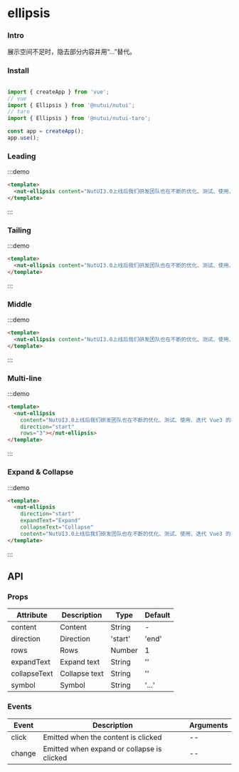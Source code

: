 # ellipsis 

### Intro

展示空间不足时，隐去部分内容并用“...”替代。

### Install

```javascript

import { createApp } from 'vue';
// vue
import { Ellipsis } from '@nutui/nutui';
// taro
import { Ellipsis } from '@nutui/nutui-taro';

const app = createApp();
app.use();

```

### Leading

:::demo

```html
<template>
  <nut-ellipsis content="NutUI3.0上线后我们研发团队也在不断的优化、测试、使用、迭代 Vue3 的相关组件，但是在跨端小程序的开发过程中，发现没有合适的组件库可以支持多端开发。为了填补这一空白，同时为了优化开发者体验，让 NutUI 能够为更多的开发者带来便利，我们决定在 NutUI 中增加小程序多端适配的能力。" direction="start" ></nut-ellipsis>
</template>
```
:::

### Tailing

:::demo

```html
<template>
  <nut-ellipsis content="NutUI3.0上线后我们研发团队也在不断的优化、测试、使用、迭代 Vue3 的相关组件，但是在跨端小程序的开发过程中，发现没有合适的组件库可以支持多端开发。为了填补这一空白，同时为了优化开发者体验，让 NutUI 能够为更多的开发者带来便利，我们决定在 NutUI 中增加小程序多端适配的能力。" direction="end" ></nut-ellipsis>
</template>
```
:::

### Middle

:::demo

```html
<template>
  <nut-ellipsis content="NutUI3.0上线后我们研发团队也在不断的优化、测试、使用、迭代 Vue3 的相关组件，但是在跨端小程序的开发过程中，发现没有合适的组件库可以支持多端开发。为了填补这一空白，同时为了优化开发者体验，让 NutUI 能够为更多的开发者带来便利，我们决定在 NutUI 中增加小程序多端适配的能力。" direction="middle" ></nut-ellipsis>
</template>
```
:::

### Multi-line

:::demo

```html
<template>
  <nut-ellipsis 
    content="NutUI3.0上线后我们研发团队也在不断的优化、测试、使用、迭代 Vue3 的相关组件，但是在跨端小程序的开发过程中，发现没有合适的组件库可以支持多端开发。为了填补这一空白，同时为了优化开发者体验，让 NutUI 能够为更多的开发者带来便利，我们决定在 NutUI 中增加小程序多端适配的能力。" 
    direction="start" 
    rows="3"></nut-ellipsis>
</template>
```
:::

### Expand & Collapse

:::demo

```html
<template>
  <nut-ellipsis 
    direction="start" 
    expandText="Expand" 
    collapseText="Collapse"
    content="NutUI3.0上线后我们研发团队也在不断的优化、测试、使用、迭代 Vue3 的相关组件，但是在跨端小程序的开发过程中，发现没有合适的组件库可以支持多端开发。为了填补这一空白，同时为了优化开发者体验，让 NutUI 能够为更多的开发者带来便利，我们决定在 NutUI 中增加小程序多端适配的能力。" ></nut-ellipsis>
</template>
```
:::

## API

### Props

| Attribute         | Description                             | Type   | Default           |
|--------------|----------------------------------|--------|------------------|
| content         | Content               | String | -                |
| direction         | Direction                | 'start' | 'end' | 'middle' | 'end'               |
| rows         | Rows               | Number | 1              |
| expandText         | Expand text               | String | ''              |
| collapseText         | Collapse text               | String | ''               |
| symbol         | Symbol     | String | '...'       |

### Events

| Event  | Description     | Arguments    |
|--------|----------------|--------------|
| click  | Emitted when the content is clicked | -- |
| change  | Emitted when expand or collapse is clicked | -- |
